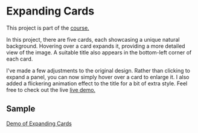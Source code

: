 # Expanding Cards
This project is part of the [course.](https://50projects-50-days.netlify.app/)

In this project, there are five cards, each showcasing a unique natural background. Hovering over a card expands it, providing a more detailed view of the image. A suitable title also appears in the bottom-left corner of each card.

I've made a few adjustments to the original design. Rather than clicking to expand a panel, you can now simply hover over a card to enlarge it. I also added a flickering animation effect to the title for a bit of extra style. Feel free to check out the live [live demo.](https://mahmudolhasan.github.io/Expanding-Cards/)

## Sample 
[Demo of Expanding Cards](demo.gif)


